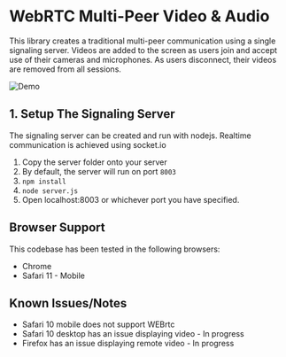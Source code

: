 # WebRTC Multi-Peer Video & Audio

This library creates a traditional multi-peer communication using a single signaling server.  Videos are added to the screen as users join and accept use of their cameras and microphones.  As users disconnect, their videos are removed from all sessions.

![Demo](readme-attachments/demo.gif)

## 1. Setup The Signaling Server
The signaling server can be created and run with nodejs.  Realtime communication is achieved using socket.io
1. Copy the server folder onto your server
2. By default, the server will run on port `8003` 
3. `npm install`
4. `node server.js`
5. Open localhost:8003 or whichever port you have specified.

## Browser Support
This codebase has been tested in the following browsers:
- Chrome
- Safari 11 - Mobile

## Known Issues/Notes
- Safari 10 mobile does not support WEBrtc
- Safari 10 desktop has an issue displaying video - In progress
- Firefox has an issue displaying remote video - In progress
